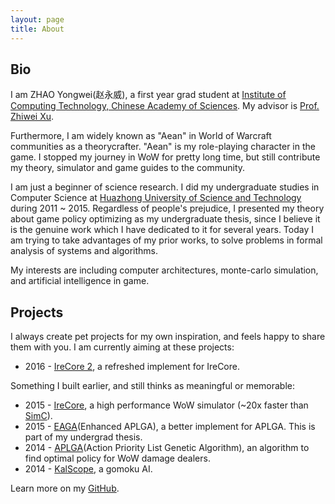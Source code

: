 ```yaml
---
layout: page
title: About
---
```


## Bio

I am ZHAO Yongwei(赵永威), a first year grad student at [Institute of Computing Technology, Chinese Academy of Sciences](http://www.ict.ac.cn). My advisor is [Prof. Zhiwei Xu](http://novel.ict.ac.cn/zxu/).

Furthermore, I am widely known as "Aean" in World of Warcraft communities as a theorycrafter. "Aean" is my role-playing character in the game. I stopped my journey in WoW for pretty long time, but still contribute my theory, simulator and game guides to the community.

I am just a beginner of science research. I did my undergraduate studies in Computer Science at [Huazhong University of Science and Technology](http://www.hust.edu.cn) during 2011 ~ 2015. Regardless of people's prejudice, I presented my theory about game policy optimizing as my undergraduate thesis, since I believe it is the genuine work which I have dedicated to it for several years. Today I am trying to take advantages of my prior works, to solve problems in formal analysis of systems and algorithms.

My interests are including computer architectures, monte-carlo simulation, and artificial intelligence in game.

## Projects

I always create pet projects for my own inspiration, and feels happy to share them with you. I am currently aiming at these projects:

* 2016 - [IreCore 2](https://github.com/AeanSR/irecore2), a refreshed implement for IreCore.

Something I built earlier, and still thinks as meaningful or memorable:

* 2015 - [IreCore](https://sim.aean.net), a high performance WoW simulator (~20x faster than [SimC](https://github.com/simulationcraft/simc)).
* 2015 - [EAGA](https://github.com/AeanSR/eaga)(Enhanced APLGA), a better implement for APLGA. This is part of my undergrad thesis.
* 2014 - [APLGA](https://github.com/AeanSR/aplga)(Action Priority List Genetic Algorithm), an algorithm to find optimal policy for WoW damage dealers.
* 2014 - [KalScope](http://aean.net/kalscope), a gomoku AI.

Learn more on my [GitHub](https://github.com/AeanSR).

